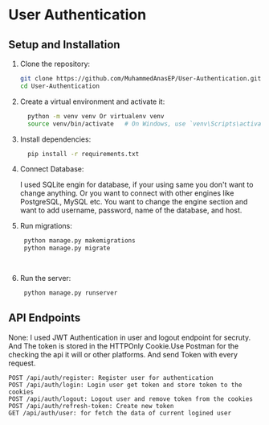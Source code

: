 # User Authentication

## Setup and Installation

1. Clone the repository:
   ```bash
   git clone https://github.com/MuhammedAnasEP/User-Authentication.git
   cd User-Authentication
   
2. Create a virtual environment and activate it:

   ```bash
     python -m venv venv Or virtualenv venv
     source venv/bin/activate   # On Windows, use `venv\Scripts\activate`

3. Install dependencies:

   ```bash
     pip install -r requirements.txt

4. Connect Database:
   
     I used SQLite engin for database,
     if your using same you don't want to change anything.
     Or you want to connect with other engines like PostgreSQL, MySQL etc. You want to change the engine section and want to add username, password, name of the database, and host.

5. Run migrations:
 
   ```bash
    python manage.py makemigrations
    python manage.py migrate

  
7. Run the server:
    
   ```bash
    python manage.py runserver

## API Endpoints

  None: I used JWT Authentication in user and logout endpoint for secruty. And The token is stored in the HTTPOnly Cookie.Use Postman for the checking the api it will or other
        platforms. And send Token with every request.

    POST /api/auth/register: Register user for authentication
    POST /api/auth/login: Login user get token and store token to the cookies
    POST /api/auth/logout: Logout user and remove token from the cookies
    POST /api/auth/refresh-token: Create new token
    GET /api/auth/user: for fetch the data of current logined user
  

